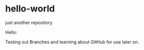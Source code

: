 # hello-world
just another repository

Hello: 

Testing out Branches and learning about GitHub for use later on. 
